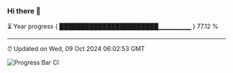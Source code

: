 ### Hi there 👋

⏳ Year progress { ███████████████████████▁▁▁▁▁▁▁ } 77.12 %

---

⏰ Updated on Wed, 09 Oct 2024 06:02:53 GMT

![Progress Bar CI](https://github.com/EinsPommes/EinsPommes/blob/main/.github/workflows/main.yml)
